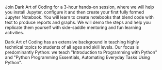 Join Dark Art of Coding for a 3-hour hands-on session, where we will help you install Jupyter, configure it and then create your first fully formed Jupyter Notebook. You will learn to create notebooks that blend code with text to produce reports and graphs. We will demo the steps and help you replicate them yourself with side-saddle mentoring and fun learning activities.

Dark Art of Coding has an extensive background in teaching highly technical topics to students of all ages and skill levels. Our focus is predominantly Python: we teach "Introduction to Programming with Python" and "Python Programming Essentials, Automating Everyday Tasks Using Python".
